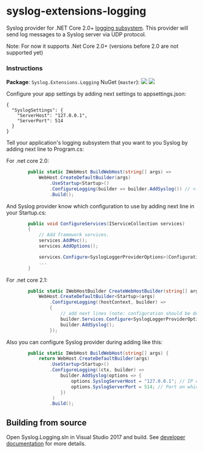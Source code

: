 # syslog-extensions-logging
Syslog provider for .NET Core 2.0+ [logging subsystem](https://github.com/aspnet/Logging).
This provider will send log messages to a Syslog server via UDP protocol.

Note: For now it supports .Net Core 2.0+ (versions before 2.0 are not supported yet)

### Instructions

**Package**: `Syslog.Extensions.Logging`
NuGet (`master`): [![](http://img.shields.io/nuget/v/Syslog.Extensions.Logging.svg?style=flat-square)](http://www.nuget.org/packages/Syslog.Extensions.Logging) [![](http://img.shields.io/nuget/dt/Syslog.Extensions.Logging.svg?style=flat-square)](http://www.nuget.org/packages/Syslog.Extensions.Logging)

Configure your app settings by adding next settings to appsettings.json:

    {
      "SyslogSettings": {
        "ServerHost": "127.0.0.1",
        "ServerPort": 514
      }
    }

Tell your application's logging subsystem that you want to you Syslog by adding next line to Program.cs:

For .net core 2.0:
```csharp
        public static IWebHost BuildWebHost(string[] args) =>
            WebHost.CreateDefaultBuilder(args) 
                .UseStartup<Startup>()
                .ConfigureLogging(builder => builder.AddSyslog()) // <- Add this line
                .Build();
```
And Syslog provider know which configuration to use by adding next line in your Startup.cs:

```csharp
        public void ConfigureServices(IServiceCollection services)
        {
            // Add framework services.
            services.AddMvc();
            services.AddOptions();

            services.Configure<SyslogLoggerProviderOptions>(Configuration.GetSection("SyslogSettings")); // <- Add this line
			...
        }
```


For .net core 2.1:
```csharp
        public static IWebHostBuilder CreateWebHostBuilder(string[] args) =>
            WebHost.CreateDefaultBuilder<Startup>(args)
                .ConfigureLogging((hostContext, builder) =>
                {
                    // add next lines (note: configuration should be done here instead of Startup.ConfigureServices method b/c in 2.1 call order was changed as result Provider was constructed without options...)
                    builder.Services.Configure<SyslogLoggerProviderOptions>(hostContext.Configuration.GetSection("SyslogSettings"));                    
                    builder.AddSyslog();
                });
```

Also you can configure Syslog provider during adding like this:

```csharp
		public static IWebHost BuildWebHost(string[] args) {
            return WebHost.CreateDefaultBuilder(args) 
                .UseStartup<Startup>()
                .ConfigureLogging((ctx, builder) => 
					builder.AddSyslog(options => {
						options.SyslogServerHost = "127.0.0.1"; // IP of your Syslog Server
						options.SyslogServerPort = 514; // Port on which Syslog Server is listening
					})
				 )
                .Build();
```

## Building from source
Open Syslog.Logging.sln in Visual Studio 2017 and build.
See [developer documentation](https://github.com/aspnet/Home/wiki) for more details.

